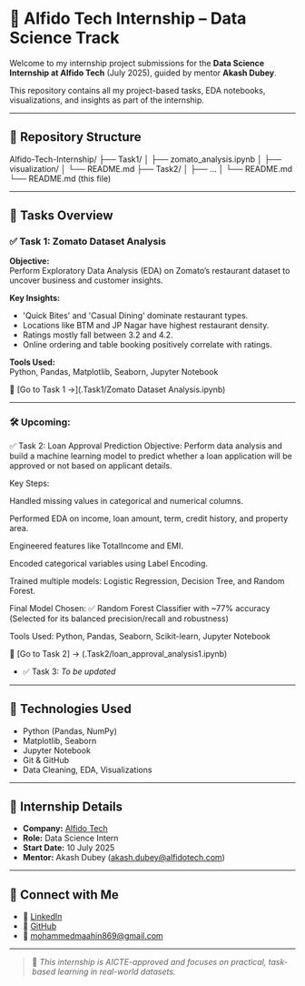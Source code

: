 # 🧠 Alfido Tech Internship – Data Science Track

Welcome to my internship project submissions for the **Data Science Internship at Alfido Tech** (July 2025), guided by mentor **Akash Dubey**.

This repository contains all my project-based tasks, EDA notebooks, visualizations, and insights as part of the internship.

---

## 📁 Repository Structure

Alfido-Tech-Internship/
├── Task1/
│ ├── zomato_analysis.ipynb
│ ├── visualization/
│ └── README.md
├── Task2/
│ ├── ...
│ └── README.md
└── README.md (this file)


---

## 📌 Tasks Overview

### ✅ Task 1: Zomato Dataset Analysis

**Objective:**  
Perform Exploratory Data Analysis (EDA) on Zomato’s restaurant dataset to uncover business and customer insights.

**Key Insights:**
- 'Quick Bites' and 'Casual Dining' dominate restaurant types.
- Locations like BTM and JP Nagar have highest restaurant density.
- Ratings mostly fall between 3.2 and 4.2.
- Online ordering and table booking positively correlate with ratings.

**Tools Used:**  
Python, Pandas, Matplotlib, Seaborn, Jupyter Notebook

📂 [Go to Task 1 →](.Task1/Zomato Dataset Analysis.ipynb)

---

### 🛠 Upcoming:
✅ Task 2: Loan Approval Prediction
Objective:
Perform data analysis and build a machine learning model to predict whether a loan application will be approved or not based on applicant details.

Key Steps:

Handled missing values in categorical and numerical columns.

Performed EDA on income, loan amount, term, credit history, and property area.

Engineered features like TotalIncome and EMI.

Encoded categorical variables using Label Encoding.

Trained multiple models: Logistic Regression, Decision Tree, and Random Forest.

Final Model Chosen:
✅ Random Forest Classifier with ~77% accuracy
(Selected for its balanced precision/recall and robustness)

Tools Used:
Python, Pandas, Seaborn, Scikit-learn, Jupyter Notebook

📂 [Go to Task 2] → (.Task2/loan_approval_analysis1.ipynb)
- ✅ Task 3: *To be updated*

---

## 🧰 Technologies Used

- Python (Pandas, NumPy)
- Matplotlib, Seaborn
- Jupyter Notebook
- Git & GitHub
- Data Cleaning, EDA, Visualizations

---

## 🔗 Internship Details

- **Company:** [Alfido Tech](https://www.alfidotech.com)
- **Role:** Data Science Intern
- **Start Date:** 10 July 2025
- **Mentor:** Akash Dubey (akash.dubey@alfidotech.com)

---

## 🌟 Connect with Me

- 💼 [LinkedIn](www.linkedin.com/in/mohammed-maahin-6a2a4b27b)
- 📁 [GitHub](https://github.com/Mohammedmaahin)
- 📧 mohammedmaahin869@gmail.com

---

> 🔖 *This internship is AICTE-approved and focuses on practical, task-based learning in real-world datasets.*
